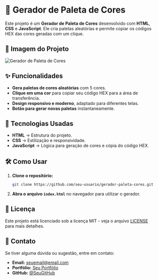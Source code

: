 # 🎨 Gerador de Paleta de Cores  

Este projeto é um **Gerador de Paleta de Cores** desenvolvido com **HTML**, **CSS** e **JavaScript**. Ele cria paletas aleatórias e permite copiar os códigos HEX das cores geradas com um clique.  

## 📸 Imagem do Projeto  

![Gerador de Paleta de Cores](https://via.placeholder.com/800x400?text=Preview+do+Gerador+de+Paleta+de+Cores)  

## ✨ Funcionalidades  

- **Gera paletas de cores aleatórias** com 5 cores.  
- **Clique em uma cor** para copiar seu código HEX para a área de transferência.  
- **Design responsivo e moderno**, adaptado para diferentes telas.  
- **Botão para gerar novas paletas** instantaneamente.  

## 🚀 Tecnologias Usadas  

- **HTML** → Estrutura do projeto.  
- **CSS** → Estilização e responsividade.  
- **JavaScript** → Lógica para geração de cores e cópia do código HEX.  

## 🛠️ Como Usar  

1. **Clone o repositório:**  
    ```bash
    git clone https://github.com/seu-usuario/gerador-paleta-cores.git
    ```
2. **Abra o arquivo `index.html`** no navegador para utilizar o gerador.  

## 📜 Licença  

Este projeto está licenciado sob a licença MIT - veja o arquivo [LICENSE](LICENSE) para mais detalhes.  

## 📩 Contato  

Se tiver alguma dúvida ou sugestão, entre em contato:  
- **Email:** seuemail@email.com  
- **Portfólio:** [Seu Portfólio](https://seuportfolio.com)  
- **GitHub:** [@SeuGitHub](https://github.com/SeuGitHub)  
